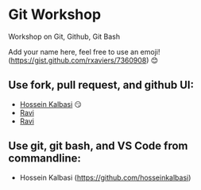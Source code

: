 # Git Workshop
Workshop on Git, Github, Git Bash

Add your name here, feel free to use an emoji! (https://gist.github.com/rxaviers/7360908) :blush:

## Use fork, pull request, and github UI:
- [Hossein Kalbasi](https://github.com/hosseinkalbasi) :smirk:
- [Ravi](https://github.com/ravitejavemuri)
- [Ravi](https://github.com/amirafati)


## Use git, git bash, and VS Code from commandline:
- Hossein Kalbasi (https://github.com/hosseinkalbasi)
